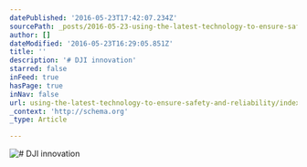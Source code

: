 ```yaml
---
datePublished: '2016-05-23T17:42:07.234Z'
sourcePath: _posts/2016-05-23-using-the-latest-technology-to-ensure-safety-and-reliability.md
author: []
dateModified: '2016-05-23T16:29:05.851Z'
title: ''
description: '# DJI innovation'
starred: false
inFeed: true
hasPage: true
inNav: false
url: using-the-latest-technology-to-ensure-safety-and-reliability/index.html
_context: 'http://schema.org'
_type: Article

---
```

![# DJI innovation](https://s3-us-west-2.amazonaws.com/the-grid-img/p/369657c491a6d15b67ae000edce06f448cda425a.jpg)